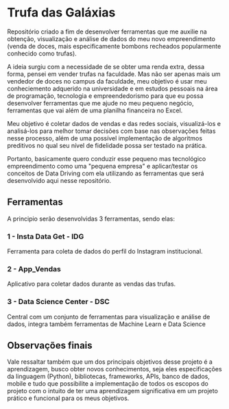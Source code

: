 # Trufa das Galáxias

Repositório criado a fim de desenvolver ferramentas que me auxilie na obtenção, visualização e análise de dados do meu novo empreendimento (venda de doces, mais especificamente bombons recheados popularmente conhecido como trufas).

A ideia surgiu com a necessidade de se obter uma renda extra, dessa forma, pensei em vender trufas na faculdade. Mas não ser apenas mais um vendedor de doces no campus da faculdade, meu objetivo é usar meu conheciemento adquerido na universidade e em estudos pessoais na área de programação, tecnologia e empreendedorismo para que eu possa desenvolver ferramentas que me ajude no meu pequeno negócio, ferramentas que vai além de uma planilha financeira no Excel.

Meu objetivo é coletar dados de vendas e das redes sociais, visualizá-los e analisá-los para melhor tomar decisões com base nas observações feitas nesse processo, além de uma possível implementação de algoritmos preditivos no qual seu nível de fidelidade possa ser testado na prática.

Portanto, basicamente quero conduzir esse pequeno mas tecnológico empreendimento como uma "pequena empresa" e aplicar/testar os conceitos de Data Driving com ela utilizando as ferramentas que será desenvolvido aqui nesse repositório.

## Ferramentas

A principio serão desenvolvidas 3 ferramentas, sendo elas:

### 1 - Insta Data Get - IDG

Ferramenta para coleta de dados do perfil do Instagram institucional.

### 2 - App_Vendas

Aplicativo para coletar dados durante as vendas das trufas.

### 3 - Data Science Center - DSC

Central com um conjunto de ferramentas para visualização e análise de dados, integra também ferramentas de Machine Learn e Data Science

## Observações finais

Vale ressaltar também que um dos principais objetivos desse projeto é a aprendizagem, busco obter novos conhecimentos, seja eles especificações da linguagem (Python), bibliotecas, frameworks, APIs, banco de dados, mobile e tudo que possibilite a implementação de todos os escopos do projeto com o intuito de ter uma aprendizagem significativa em um projeto prático e funcional para os meus objetivos.
